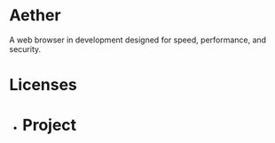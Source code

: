 # Aether
A web browser in development designed for speed, performance, and security.

# Licenses
- # Project
